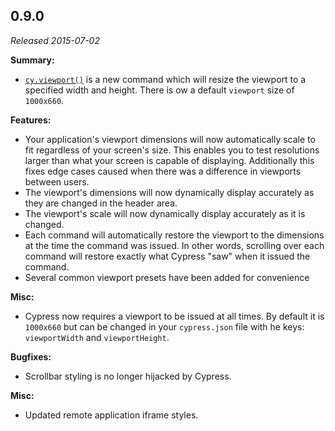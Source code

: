 ## 0.9.0

_Released 2015-07-02_

**Summary:**

- [`cy.viewport()`](/api/commands/viewport) is a new command which will resize
  the viewport to a specified width and height. There is ow a default `viewport`
  size of `1000x660`.

**Features:**

- Your application's viewport dimensions will now automatically scale to fit
  regardless of your screen's size. This enables you to test resolutions larger
  than what your screen is capable of displaying. Additionally this fixes edge
  cases caused when there was a difference in viewports between users.
- The viewport's dimensions will now dynamically display accurately as they are
  changed in the header area.
- The viewport's scale will now dynamically display accurately as it is changed.
- Each command will automatically restore the viewport to the dimensions at the
  time the command was issued. In other words, scrolling over each command will
  restore exactly what Cypress "saw" when it issued the command.
- Several common viewport presets have been added for convenience

**Misc:**

- Cypress now requires a viewport to be issued at all times. By default it is
  `1000x660` but can be changed in your `cypress.json` file with he keys:
  `viewportWidth` and `viewportHeight`.

**Bugfixes:**

- Scrollbar styling is no longer hijacked by Cypress.

**Misc:**

- Updated remote application iframe styles.

